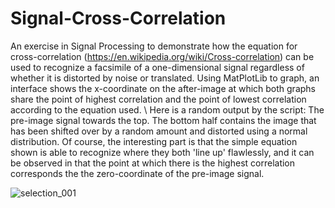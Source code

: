 # Signal-Cross-Correlation

An exercise in Signal Processing to demonstrate how the equation for cross-correlation (https://en.wikipedia.org/wiki/Cross-correlation) can be used to recognize a facsimile of a one-dimensional signal regardless of whether it is distorted by noise or translated. Using MatPlotLib to graph, an interface shows the x-coordinate on the after-image at which both graphs share the point of highest correlation and the point of lowest correlation according to the equation used.
\\
Here is a random output by the script: The pre-image signal towards the top. The bottom half contains the image that has been shifted over by a random amount and distorted using a normal distribution. Of course, the interesting part is that the simple equation shown is able to recognize where they both 'line up' flawlessly, and it can be observed in that the point at which there is the highest correlation corresponds the the zero-coordinate of the pre-image signal.






![selection_001](https://user-images.githubusercontent.com/14042582/34587603-98519406-f16e-11e7-8265-46ee3e691db5.png)
